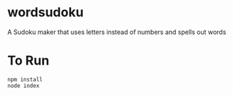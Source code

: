 # wordsudoku
A Sudoku maker that uses letters instead of numbers and spells out words

# To Run
    npm install
    node index